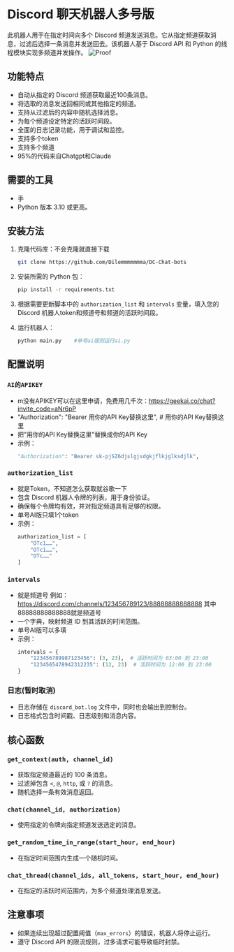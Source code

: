 # Discord 聊天机器人多号版

此机器人用于在指定时间向多个 Discord 频道发送消息。它从指定频道获取消息，过滤后选择一条消息并发送回去。该机器人基于 Discord API 和 Python 的线程模块实现多频道并发操作。
![Proof](https://i.ibb.co/vQkwwmb/We-Chat-20241212200238.jpg)

## 功能特点
- 自动从指定的 Discord 频道获取最近100条消息。
- 将选取的消息发送回相同或其他指定的频道。
- 支持从过滤后的内容中随机选择消息。
- 为每个频道设定特定的活跃时间段。
- 全面的日志记录功能，用于调试和监控。
- 支持多个token
- 支持多个频道
- 95%的代码来自Chatgpt和Claude


## 需要的工具

- 手
- Python 版本 3.10 或更高。


## 安装方法

1. 克隆代码库：不会克隆就直接下载
    ```bash
    git clone https://github.com/Dilemmmmmmma/DC-Chat-bots
    ```

2. 安装所需的 Python 包：
    ```bash
    pip install -r requirements.txt
    ```

3. 根据需要更新脚本中的 `authorization_list` 和 `intervals` 变量，填入您的 Discord 机器人token和频道号和频道的活跃时间段。

4. 运行机器人：
    ```bash
    python main.py    #单号ai版则运行ai.py
    ```

## 配置说明
### `AI的APIKEY`
- m没有APIKEY可以在这里申请，免费用几千次：https://geekai.co/chat?invite_code=aNr6pP
- "Authorization": "Bearer 用你的API Key替换这里",  # 用你的API Key替换这里
- 把"用你的API Key替换这里"替换成你的API Key
- 示例：
    ```python
    "Authorization": "Bearer sk-pjSZ6djslgjsdgkjflkjglksdjlk",
    ```


### `authorization_list`
- 就是Token，不知道怎么获取就谷歌一下
- 包含 Discord 机器人令牌的列表，用于身份验证。
- 确保每个令牌均有效，并对指定频道具有足够的权限。
- 单号AI版只填1个token
- 示例：
    ```python
    authorization_list = [
        "OTc1……",
        "OTc1……",
        "OTc……"
    ]
    ```


### `intervals`
- 就是频道号 例如：https://discord.com/channels/123456789123/88888888888888 其中88888888888888就是频道号
- 一个字典，映射频道 ID 到其活跃的时间范围。
- 单号AI版可以多填
- 示例：
    ```python
    intervals = {
        "123456789987123456": (3, 23),  # 活跃时间为 03:00 到 23:00
        "1234565478942312235": (12, 23)  # 活跃时间为 12:00 到 23:00
    }
    ```

### 日志(暂时取消)
- 日志存储在 `discord_bot.log` 文件中，同时也会输出到控制台。
- 日志格式包含时间戳、日志级别和消息内容。

## 核心函数

### `get_context(auth, channel_id)`
- 获取指定频道最近的 100 条消息。
- 过滤掉包含 `<`, `@`, `http`, 或 `?` 的消息。
- 随机选择一条有效消息返回。

### `chat(channel_id, authorization)`
- 使用指定的令牌向指定频道发送选定的消息。

### `get_random_time_in_range(start_hour, end_hour)`
- 在指定时间范围内生成一个随机时间。

### `chat_thread(channel_ids, all_tokens, start_hour, end_hour)`
- 在指定的活跃时间范围内，为多个频道处理消息发送。

## 注意事项
- 如果连续出现超过配置阈值（`max_errors`）的错误，机器人将停止运行。
- 遵守 Discord API 的限流规则，过多请求可能导致临时封禁。
